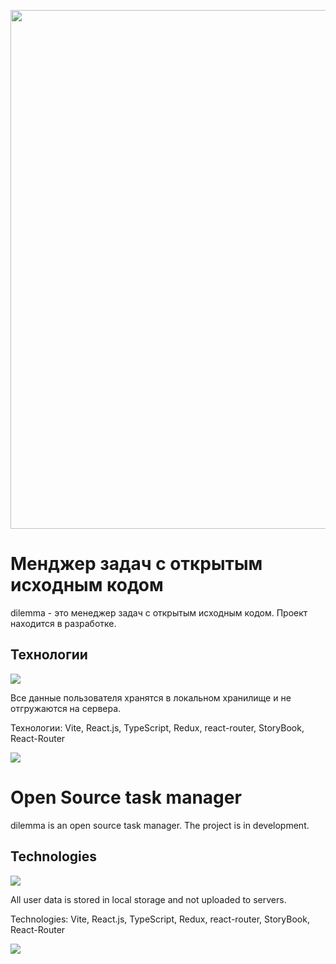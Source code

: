 <img id="img" style="width: 830px; margin: 0 auto;" src="https://i.imgur.com/kZM8f17.png"></img>

# Менджер задач с открытым исходным кодом

dilemma - это менеджер задач с открытым исходным кодом. Проект находится в разработке.

## Технологии

![](https://skillicons.dev/icons?i=vite,ts,scss,redux)

Все данные пользователя хранятся в локальном хранилище и не отгружаются на сервера.

Технологии: Vite, React.js, TypeScript, Redux, react-router, StoryBook, React-Router

![](https://i.imgur.com/K8akxNc.png)

# Open Source task manager

dilemma is an open source task manager. The project is in development.

## Technologies

![](https://skillicons.dev/icons?i=vite,ts,scss,redux)

All user data is stored in local storage and not uploaded to servers.

Technologies: Vite, React.js, TypeScript, Redux, react-router, StoryBook, React-Router

![](https://i.imgur.com/QvxMsLT.png)
